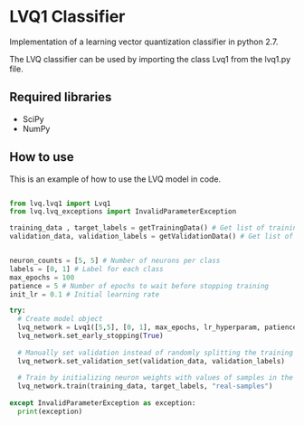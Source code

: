 # LVQ1 Classifier
Implementation of a learning vector quantization classifier in python 2.7. 

The LVQ classifier can be used by importing the class Lvq1 from the lvq1.py file.


## Required libraries
* SciPy
* NumPy

## How to use 
This is an example of how to use the LVQ model in code. 
```python

from lvq.lvq1 import Lvq1
from lvq.lvq_exceptions import InvalidParameterException

training_data , target_labels = getTrainingData() # Get list of training samples and label list
validation_data, validation_labels = getValidationData() # Get list of validation samples and label list


neuron_counts = [5, 5] # Number of neurons per class
labels = [0, 1] # Label for each class
max_epochs = 100
patience = 5 # Number of epochs to wait before stopping training
init_lr = 0.1 # Initial learning rate

try:
  # Create model object
  lvq_network = Lvq1([5,5], [0, 1], max_epochs, lr_hyperparam, patience)
  lvq_network.set_early_stopping(True)
  
  # Manually set validation instead of randomly splitting the training set
  lvq_network.set_validation_set(validation_data, validation_labels)
  
  # Train by initializing neuron weights with values of samples in the training data
  lvq_network.train(training_data, target_labels, "real-samples")  
  
except InvalidParameterException as exception:
  print(exception)
```


